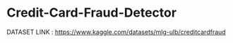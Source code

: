 # Credit-Card-Fraud-Detector
 DATASET LINK : https://www.kaggle.com/datasets/mlg-ulb/creditcardfraud
